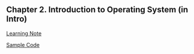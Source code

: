 ## Chapter 2. Introduction to Operating System (in Intro)

[Learning Note](./note/README.md)

[Sample Code](./note/sample_code)
